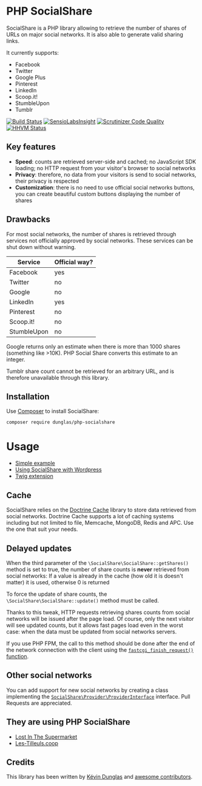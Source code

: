 # PHP SocialShare

SocialShare is a PHP library allowing to retrieve the number of shares of URLs on major social networks.
It is also able to generate valid sharing links.

It currently supports:

* Facebook
* Twitter
* Google Plus
* Pinterest
* LinkedIn
* Scoop.it!
* StumbleUpon
* Tumblr

[![Build Status](https://travis-ci.org/dunglas/php-socialshare.png?branch=master)](https://travis-ci.org/dunglas/php-socialshare)
[![SensioLabsInsight](https://insight.sensiolabs.com/projects/1b5e4baf-2d6d-4dd0-aa1e-9c1f7f40619d/mini.png)](https://insight.sensiolabs.com/projects/1b5e4baf-2d6d-4dd0-aa1e-9c1f7f40619d)
[![Scrutinizer Code Quality](https://scrutinizer-ci.com/g/dunglas/php-socialshare/badges/quality-score.png?b=master)](https://scrutinizer-ci.com/g/dunglas/php-socialshare/?branch=master)
[![HHVM Status](http://hhvm.h4cc.de/badge/dunglas/php-socialshare.svg)](http://hhvm.h4cc.de/package/dunglas/php-socialshare)

## Key features

* **Speed**: counts are retrieved server-side and cached; no JavaScript SDK loading; no HTTP request from your visitor's browser to social networks
* **Privacy**: therefore, no data from your visitors is send to social networks, their privacy is respected
* **Customization**: there is no need to use official social networks buttons, you can create beautiful custom buttons displaying the number of shares

## Drawbacks

For most social networks, the number of shares is retrieved through services not officially approved by social networks.
These services can be shut down without warning.

| Service     | Official way? |
| ----------- | ------------- |
| Facebook    | yes           |
| Twitter     | no            |
| Google      | no            |
| LinkedIn    | yes           |
| Pinterest   | no            |
| Scoop.it!   | no            |
| StumbleUpon | no            |

Google returns only an estimate when there is more than 1000 shares (something like >10K). PHP Social Share converts this estimate to an integer.

Tumblr share count cannot be retrieved for an arbitrary URL, and is therefore unavailable through this library.

## Installation

Use [Composer](https://getcomposer.org/) to install SocialShare:

    composer require dunglas/php-socialshare

# Usage

* [Simple example](examples/buttons.php)
* [Using SocialShare with Wordpress](https://dunglas.fr/2014/01/using-socialshare-with-wordpress-to-create-custom-social-networks-buttons/)
* [Twig extension](https://github.com/neemzy/share-extension)

## Cache

SocialShare relies on the [Doctrine Cache](http://docs.doctrine-project.org/projects/doctrine-common/en/latest/reference/caching.html) library to store data retrieved from social networks.
Doctrine Cache supports a lot of caching systems including but not limited to file, Memcache, MongoDB, Redis and APC.
Use the one that suit your needs.

## Delayed updates

When the third parameter of the `\SocialShare\SocialShare::getShares()` method is set to true, the number of share counts is **never** retrieved from social networks:
If a value is already in the cache (how old it is doesn't matter) it is used, otherwise 0 is returned

To force the update of share counts, the `\SocialShare\SocialShare::update()` method must be called.

Thanks to this tweak, HTTP requests retrieving shares counts from social networks will be issued after the page load.
Of course, only the next visitor will see updated counts, but it allows fast pages load even in the worst case: when the data must be updated from social networks servers.

If you use PHP FPM, the call to this method should be done after the end of the network connection with the client using the [`fastcgi_finish_request()` function](http://php.net/manual/en/function.fastcgi-finish-request.php).

## Other social networks

You can add support for new social networks by creating a class implementing the [`SocialShare\Provider\ProviderInterface`](src/SocialShare/Provider/ProviderInterface.php) interface.
Pull Requests are appreciated.

## They are using PHP SocialShare

* [Lost In The Supermarket](http://lostinthesupermarket.fr/blog/)
* [Les-Tilleuls.coop](https://les-tilleuls.coop/actualites/)

## Credits

This library has been written by [Kévin Dunglas](https://dunglas.fr) and [awesome contributors](https://github.com/dunglas/php-socialshare/graphs/contributors).
